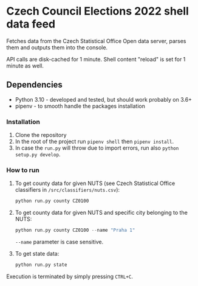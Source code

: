 # Czech Council Elections 2022 shell data feed

Fetches data from the Czech Statistical Office Open data server, parses them and outputs them into the console.

API calls are disk-cached for 1 minute. Shell content "reload" is set for 1 minute as well.

## Dependencies

- Python 3.10 - developed and tested, but should work probably on 3.6+
- pipenv - to smooth handle the packages installation

### Installation

1. Clone the repository
2. In the root of the project run `pipenv shell` then `pipenv install`.
3. In case the `run.py` will throw due to import errors, run also `python setup.py develop`.


### How to run

1. To get county data for given NUTS (see Czech Statistical Office classifiers in `/src/classifiers/nuts.csv`):

    ```py
    python run.py county CZ0100
    ```

2. To get county data for given NUTS and specific city belonging to the NUTS:

    ```py
    python run.py county CZ0100 --name "Praha 1"
    ```

    `--name` parameter is case sensitive.

3. To get state data:

    ```py
    python run.py state
    ```

Execution is terminated by simply pressing `CTRL+C`.
